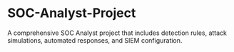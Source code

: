 # SOC-Analyst-Project
A comprehensive SOC Analyst project that includes detection rules, attack simulations, automated responses, and SIEM configuration.

